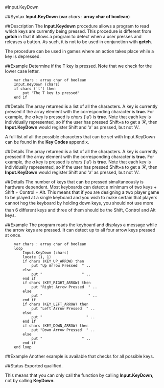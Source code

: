 
#Input.KeyDown

##Syntax
**Input.KeyDown** (**var** _chars_ : **array char of boolean**)


##Description
The **Input.Keydown** procedure allows a program to read which keys are currently being pressed. This procedure is different from **getch** in that it allows a program to detect when a user presses and releases a button. As such, it is not to be used in conjunction with **getch**.

The procedure can be used in games where an action takes place while a key is depressed.


##Example
Determine if the T key is pressed. Note that we check for the lower case letter.

        var chars : array char of boolean
        Input.KeyDown (chars)
        if chars ('t') then
            put "The T key is pressed"
        end if
##Details
The array returned is a list of all the characters. A key is currently pressed if the array element with the corresponding character is **true.** For example, the _a_ key is pressed is _chars_ ('a') is **true**. Note that each key is individually represented, so if the user has pressed Shift+a to get a 'A', then **Input.KeyDown** would register Shift and 'a' as pressed, but not 'A'.

A full list of all the possible characters that can be set with Input.KeyDown can be found in the **Key Codes** appendix.


##Details
The array returned is a list of all the characters. A key is currently pressed if the array element with the corresponding character is **true.** For example, the _a_ key is pressed is _chars_ ('a') is **true**. Note that each key is individually represented, so if the user has pressed Shift+a to get a 'A', then **Input.KeyDown** would register Shift and 'a' as pressed, but not 'A'.


##Details
The number of keys that can be pressed simultaneously is hardware dependent. Most keyboards can detect a minimum of two keys + Shift + Control + Alt. This means that if you are designing a two player game to be played at a single keyboard and you wish to make certain that players cannot &#147;hog the keyboard&#148; by holding down keys, you should not use more than 6 different keys and three of them should be the Shift, Control and Alt keys.


##Example
The program reads the keyboard and displays a message while the arrow keys are pressed. It can detect up to all four arrow keys pressed at once.



        var chars : array char of boolean
        loop
            Input.KeyDown (chars)
            locate (1, 1)
            if chars (KEY_UP_ARROW) then
                put "Up Arrow Pressed  " ..
            else
                put "                  " ..
            end if
            if chars (KEY_RIGHT_ARROW) then
                put "Right Arrow Pressed  " ..
            else
                put "                     " ..
            end if
            if chars (KEY_LEFT_ARROW) then
                put "Left Arrow Pressed  " ..
            else
                put "                    " ..
            end if
            if chars (KEY_DOWN_ARROW) then
                put "Down Arrow Pressed  " ..
            else
                put "                  " ..
            end if
        end loop
##Example
Another example is available that checks for all possible keys.




##Status
Exported qualified.

This means that you can only call the function by calling **Input.KeyDown**, not by calling **KeyDown**.

